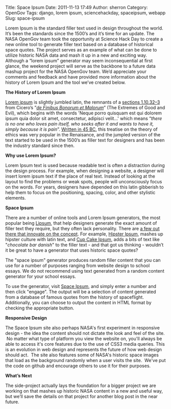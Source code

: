 Title: Space Ipsum
Date: 2011-11-13 17:49
Author: sherron
Category: OpenGov
Tags: django, lorem ipsum, sciencehackday, spaceipsum, webapp
Slug: space-ipsum

Lorem Ipsum is the standard filler text used in design throughout the
world. It’s been the standards since the 1500’s and it’s time for an
update. The NASA OpenGov team took the opportunity at Science Hack Day
to create a new online tool to generate filler text based on a database
of historical space quotes. The project serves as an example of what can
be done to utilize historic NASA data and mash it up in a new and
exciting way. Although a “lorem ipsum” generator may seem
inconsequential at first glance, the weekend project will serve as the
backbone to a future data mashup project for the NASA OpenGov team. We’d
appreciate your comments and feedback and have provided more information
about the history of Lorem Ipsum and the tool we’ve created below.

**The History of Lorem Ipsum**

[Lorem ipsum][] is slightly jumbled latin, the remnants of a [sections
1.10.32–3][Lorem ipsum] from Cicero’s ”[*de Finibus Bonorum et
Malorum*][]” (The Extremes of Good and Evil), which begins with the
words 'Neque porro quisquam est qui dolorem ipsum quia dolor sit amet,
consectetur, adipisci velit...' which means “*there is no one who loves
pain itself, who seeks after it and wants to have it, simply because it
is pain*”. [Written in 45 BC][], this treatise on the theory of ethics
was very popular in the Renaisance, and the jumpled version of the text
started to be used in the 1500’s as filler text for designers and has
been the industry standard since then.

**Why use Lorem Ipsum?**

Lorem Ipsum text is used because readable text is often a distraction
during the design process. For example, when designing a website, a
designer will insert lorem ipsum text if the place of real text. Instead
of looking at the layout to find the problems or weak spots, people will
unconsciously focus on the words. For years, designers have depended on
this latin gibberish to help them to focus on the positioning, spacing,
color, and other stylistic elements.

**Space Ipsum**

There are a number of online tools and Lorem Ipsum generators, the most
popular being [Lipsum][], that help designers generate the exact amount
of filler text they require, but they often lack personality. There are
[a few out there that innovate on the concept][]. For example, [Hipster
Ipsum][], mashes up hipster culture with latin text, and [Cup Cake
Ipsum][], adds a bits of text like "*chocolate bar danish*" to the
filler text - and that got us thinking - wouldn’t it be great to have a
generator that uses historic space quotes?

The "space ipsum" generator produces random filler content that you can
use for a number of purposes ranging from website design to school
essays. We do not recommend using text generated from a random content
generator for your school essays.

To use the generator, visit [Space Ipsum][], and simply enter a number
and then click "engage". The output will be a selection of content
generated from a database of famous quotes from the history of
spaceflight. Additionally, you can choose to output the content in HTML
format by checking the appropriate button.

**Responsive Design**

The Space Ipsum site also perhaps NASA's first experiment in responsive
design - the idea the content should not dictate the look and feel of
the site.  No matter what type of platform you view the website on,
you'll always be able to access it's core features due to the use of
CSS3 media queries. This is an evolution in web design and represents
the future of how web design should act.  The site also features some of
NASA's historic space images that load as the background randomly when a
user visits the site.  We've put the code on github and encourage others
to use it for their purposes.

**What’s Next**

The side-project actually lays the foundation for a bigger project we
are working on that mashes up historic NASA content in a new and useful
way, but we’ll save the details on that project for another blog post in
the near future.

 

  [Lorem ipsum]: http://en.wikipedia.org/wiki/Lorem_ipsum
  [*de Finibus Bonorum et Malorum*]: http://en.wikipedia.org/wiki/De_finibus_bonorum_et_malorum
  [Written in 45 BC]: http://support.microsoft.com/kb/114222/en-us
  [Lipsum]: http://www.lipsum.com/
  [a few out there that innovate on the concept]: http://getbraizen.com/2011/10/lorem-ipsum-do-huh/
  [Hipster Ipsum]: http://hipsteripsum.me/
  [Cup Cake Ipsum]: http://cupcakeipsum.com/
  [Space Ipsum]: http://spaceipsum.com/
